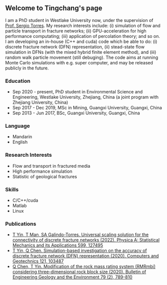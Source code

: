 <!--## Welcome to GitHub Pages

You can use the [editor on GitHub](https://github.com/qq1012510777/qq1012510777.github.io/edit/main/README.md) to maintain and preview the content for your website in Markdown files.

Whenever you commit to this repository, GitHub Pages will run [Jekyll](https://jekyllrb.com/) to rebuild the pages in your site, from the content in your Markdown files.

### Markdown

Markdown is a lightweight and easy-to-use syntax for styling your writing. It includes conventions for

```markdown
Syntax highlighted code block

# Header 1
## Header 2
### Header 3

- Bulleted __rtt
- List

1. Numbered
2. List

**Bold** and _Italic_ and `Code` text

[Link](url) and ![Image](src)
```

For more details see [Basic writing and formatting syntax](https://docs.github.com/en/github/writing-on-github/getting-started-with-writing-and-formatting-on-github/basic-writing-and-formatting-syntax).

### Jekyll Themes

Your Pages site will use the layout and styles from the Jekyll theme you have selected in your [repository settings](https://github.com/qq1012510777/qq1012510777.github.io/settings/pages). The name of this theme is saved in the Jekyll `_config.yml` configuration file.

### Support or Contact

Having trouble with Pages? Check out our [documentation](https://docs.github.com/categories/github-pages-basics/) or [contact support](https://support.github.com/contact) and we’ll help you sort it out.

### name
-->

## Welcome to Tingchang's page

I am a PhD student in Westlake University now, under the supervision of [Prof. Sergio Torres](https://en-soe.westlake.edu.cn/OurSchool/Faculty/PI/201912/t20191206_2506.shtml). My research interests include: (i) simulation of flow and particle transport in fracture networks; (ii) GPU-acceleration for high performance computating; (iii) application of percolation theory; and so on. I am developing an in-house (C++ and cuda) code which be able to do: (i) discrete fracture network (DFN) representation, (ii) stead-state flow simulation in DFNs (with the mixed hybrid finite element method), and (iii) random walk particle movement (still debuging). The code aims at running Monte Carlo simulations with e.g. super computer, and may be released publicly in the future.

### Education
- Sep 2020 - present, PhD student in Environmental Science and Engineering, Westlake University, Zhejiang, China (a joint program with Zhejiang University, China)
- Sep 2017 - Dec 2019, MSc in Mining, Guangxi University, Guangxi, China
- Sep 2013 - Jun 2017, BSc, Guangxi University, Guangxi, China

### Language
- Mandarin
- English

### Research Interests
- Flow and transport in fractured media
- High performance simulation
- Statistic of geological fractures
  
### Skills
- C/C++/cuda
- Matlab
- Linux
  
### Publications
- [T Yin, T Man, SA Galindo-Torres. Universal scaling solution for the connectivity of discrete fracture networks (2022). Physica A: Statistical Mechanics and its Applications 599, 127495](https://www.sciencedirect.com/science/article/abs/pii/S0378437122003557)
- [T Yin, Q Chen. Simulation-based investigation on the accuracy of discrete fracture network (DFN) representation (2020). Computers and Geotechnics 121, 103487](https://www.sciencedirect.com/science/article/abs/pii/S0266352X20300501)
- [Q Chen, T Yin. Modification of the rock mass rating system (RMRmbi) considering three-dimensional rock block size (2020). Bulletin of Engineering Geology and the Environment 79 (2), 789-810](https://link.springer.com/article/10.1007/s10064-019-01596-x)

